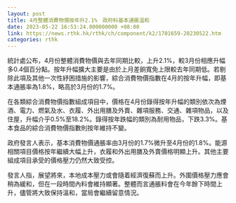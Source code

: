 ```yaml
---
layout: post
title: 4月整體消費物價按年升2.1%　政府料基本通脹溫和
date: 2023-05-22 16:53:24.000000000 +08:00
link: https://news.rthk.hk/rthk/ch/component/k2/1701659-20230522.htm
categories: rthk
---
```


統計處公布，4月份整體消費物價與去年同期比較，上升2.1%，較3月份相應升幅多0.4個百分點。按年升幅擴大主要是由於上月差餉寬免上限較去年同期低。若剔除此項及其他一次性紓困措施的影響，綜合消費物價指數在4月的按年升幅，即基本通脹率為1.8%，略高於3月份的1.7%。

在各類綜合消費物價指數組成項目中，價格在4月份錄得按年升幅的類別依次為煙酒、電力、燃氣及水、衣履、外出用膳及外賣、雜項服務、交通、雜項物品，以及住屋，升幅介乎0.5%至18.2%。錄得按年跌幅的類別為耐用物品，下跌3.3%。基本食品的綜合消費物價指數則按年維持不變。

政府發言人表示，基本消費物價通脹率由3月份的1.7%微升至4月份的1.8%。能源相關項目價格按年繼續大幅上升，衣履和外出用膳及外賣價格明顯上升。其他主要組成項目承受的價格壓力仍然大致受控。

發言人指，展望將來，本地成本壓力或會隨着經濟復蘇而上升。外圍價格壓力應會稍為緩和，但在一段時間內料會維持顯著。整體而言通脹料會在今年餘下時間上升，儘管將大致保持溫和，當局會繼續留意情況。
